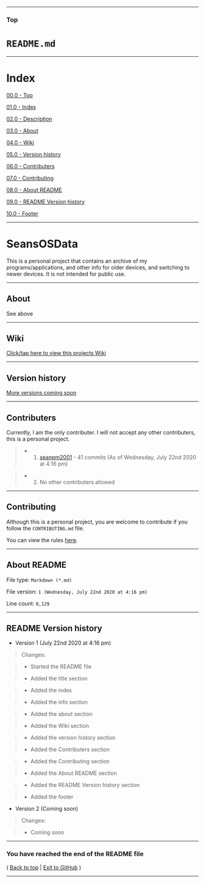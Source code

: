 
***

### Top

# `README.md`

***

# Index

[00.0 - Top](#Top)

[01.0 - Index](#Index)

[02.0 - Description](#SeansOSData)

[03.0 - About](#About)

[04.0 - Wiki](#Wiki)

[05.0 - Version history](#Version-history)

[06.0 - Contributers](#Contributers)

[07.0 - Contributing](#Contributing)

[08.0 - About README](#About-README)

[09.0 - README Version history](#README-Version-history)

[10.0 - Footer](#You-have-reached-the-end-of-the-README-file)

***

# SeansOSData
This is a personal project that contains an archive of my programs/applications, and other info for older devices, and switching to newer devices. It is not intended for public use.
***

## About

See above

***

## Wiki

[Click/tap here to view this projects Wiki](https://github.com/seanpm2001/SeansOSData/wiki)

***

## Version history

[More versions coming soon](https://www.example.com)

***

## Contributers

Currently, I am the only contributer. I will not accept any other contributers, this is a personal project.

> * 1. [seanpm2001](https://github.com/seanpm2001/) - 41 commits (As of Wednesday, July 22nd 2020 at 4:16 pm)

> * 2. No other contributers allowed

***

## Contributing

Although this is a personal project, you are welcome to contribute if you follow the `CONTRIBUTING.md` file.

You can view the rules [here](https://github.com/seanpm2001/SeansOSData/blob/master/CONTRIBUTING.md).

***

## About README

File type: `Markdown (*.md)`

File version: `1 (Wednesday, July 22nd 2020 at 4:16 pm)`

Line count: `0,129`

***

## README Version history

* Version 1 (July 22nd 2020 at 4:16 pm)

> Changes:

> * Started the README file

> * Added the title section

> * Added the index

> * Added the info section

> * Added the about section

> * Added the Wiki section

> * Added the version history section

> * Added the Contributers section

> * Added the Contributing section

> * Added the About README section

> * Added the README Version history section

> * Added the footer

* Version 2 (Coming soon)

> Changes:

> * Coming soon

***

### You have reached the end of the README file

( [Back to top](#Top) | [Exit to GitHub](https://github.com) )

***
